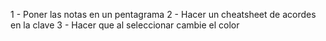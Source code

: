 1 - Poner las notas en un pentagrama
2 - Hacer un cheatsheet de acordes en la clave
3 - Hacer que al seleccionar cambie el color